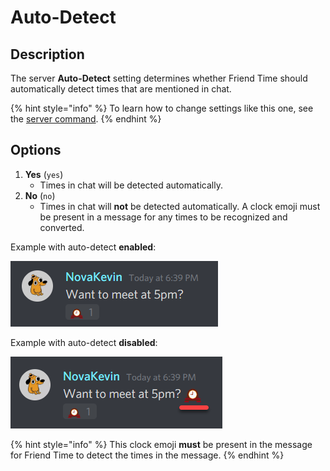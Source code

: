 # Auto-Detect

## Description

The server **Auto-Detect** setting determines whether Friend Time should automatically detect times that are mentioned in chat.

{% hint style="info" %}
To learn how to change settings like this one, see the [server command](../../commands/admin-commands/server.md).
{% endhint %}

## **Options**

1. **Yes** \(`yes`\)
   *  Times in chat will be detected automatically.
2. **No** \(`no`\)
   * Times in chat will **not** be detected automatically. A clock emoji must be present in a message for any times to be recognized and converted.

Example with auto-detect **enabled**:

![](../../.gitbook/assets/image%20%2852%29.png)

Example with auto-detect **disabled**:

![](../../.gitbook/assets/image%20%2865%29.png)

{% hint style="info" %}
This clock emoji **must** be present in the message for Friend Time to detect the times in the message.
{% endhint %}

